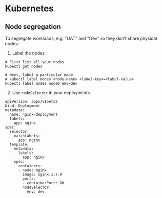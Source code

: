 Kubernetes
===

## Node segregation

To segregate workloads, e.g. "UAT" and "Dev" so they don't share physical nodes:

1. Label the nodes

```
# First list all your nodes
kubectl get nodes

# Next, label a particular node:
# kubectl label nodes <node-name> <label-key>=<label-value>
kubectl label nodes node0 env=dev
```

2. Use `nodeSelector` in your deployments

```
apiVersion: apps/v1beta2
kind: Deployment
metadata:
  name: nginx-deployment
  labels:
    app: nginx
spec:
  selector:
    matchLabels:
      app: nginx
  template:
    metadata:
      labels:
        app: nginx
    spec:
      containers:
      - name: nginx
        image: nginx:1.7.9
        ports:
        - containerPort: 80
        nodeSelector:
          env: dev
```

